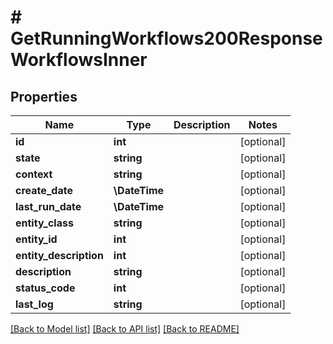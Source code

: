 # # GetRunningWorkflows200ResponseWorkflowsInner

## Properties

Name | Type | Description | Notes
------------ | ------------- | ------------- | -------------
**id** | **int** |  | [optional]
**state** | **string** |  | [optional]
**context** | **string** |  | [optional]
**create_date** | **\DateTime** |  | [optional]
**last_run_date** | **\DateTime** |  | [optional]
**entity_class** | **string** |  | [optional]
**entity_id** | **int** |  | [optional]
**entity_description** | **int** |  | [optional]
**description** | **string** |  | [optional]
**status_code** | **int** |  | [optional]
**last_log** | **string** |  | [optional]

[[Back to Model list]](../../README.md#models) [[Back to API list]](../../README.md#endpoints) [[Back to README]](../../README.md)
